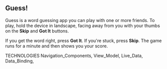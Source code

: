 
## Guess!

Guess is a word guessing app you can play with one or more friends. To play, hold the device in landscape, facing away from you with your thumbs on the **Skip** and **Got It** buttons. 

If you get the word right, press **Got It**. If you're stuck, press **Skip**. The game runs for a minute and then shows you your score.


TECHNOLOGIES
Navigation_Components,
View_Model,
Live_Data,
Data_Binding,
